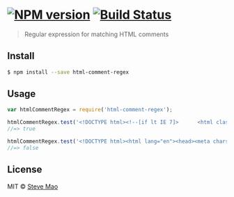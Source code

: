 #  [![NPM version][npm-image]][npm-url] [![Build Status][travis-image]][travis-url]

> Regular expression for matching HTML comments


## Install

```sh
$ npm install --save html-comment-regex
```


## Usage

```js
var htmlCommentRegex = require('html-comment-regex');

htmlCommentRegex.test('<!DOCTYPE html><!--[if lt IE 7]>      <html class="no-js lt-ie9 lt-ie8 lt-ie7"> <![endif]--><html lang="en"><head><meta charset="UTF-8"><title>Document</title></head><body></body></html>');
//=> true

htmlCommentRegex.test('<!DOCTYPE html><html lang="en"><head><meta charset="UTF-8"><title>Document</title></head><body></body></html>');
//=> false
```


## License

MIT © [Steve Mao](https://github.com/stevemao)


[npm-image]: https://badge.fury.io/js/html-comment-regex.svg
[npm-url]: https://npmjs.org/package/html-comment-regex
[travis-image]: https://travis-ci.org/stevemao/html-comment-regex.svg?branch=master
[travis-url]: https://travis-ci.org/stevemao/html-comment-regex
